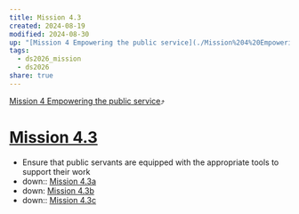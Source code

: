 ```yaml
---
title: Mission 4.3
created: 2024-08-19
modified: 2024-08-30
up: "[Mission 4 Empowering the public service](./Mission%204%20Empowering%20the%20public%20service.md)"
tags:
  - ds2026_mission
  - ds2026
share: true
---
```

[Mission 4 Empowering the public service](./Mission%204%20Empowering%20the%20public%20service.md)⤴️
# [Mission 4.3](Mission%204.3.md)
- Ensure that public servants are equipped with the appropriate tools to support their work
- down:: [Mission 4.3a](./Mission%204.3a.md)
- down: [Mission 4.3b](Mission%204.3b.md)
- down:: [Mission 4.3c](Mission%204.3c.md)
